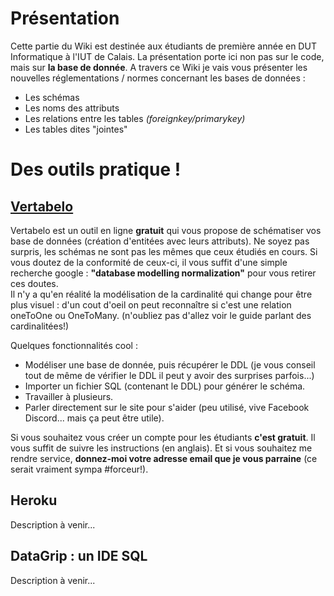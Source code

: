 # Présentation

Cette partie du Wiki est destinée aux étudiants de première année en DUT Informatique à l'IUT de Calais.
La présentation porte ici non pas sur le code, mais sur **la base de donnée**.
A travers ce Wiki je vais vous présenter les nouvelles réglementations / normes concernant les bases de données :
- Les schémas
- Les noms des attributs
- Les relations entre les tables _(foreignkey/primarykey)_
- Les tables dites "jointes"

# Des outils pratique !
## [Vertabelo](https://www.vertabelo.com/)
Vertabelo est un outil en ligne **gratuit** qui vous propose de schématiser vos base de données (création d'entitées avec leurs attributs).
Ne soyez pas surpris, les schémas ne sont pas les mêmes que ceux étudiés en cours. Si vous doutez de la conformité de ceux-ci, il vous suffit d'une simple recherche google : **"database modelling normalization"** pour vous retirer ces doutes.
<br />
Il n'y a qu'en réalité la modélisation de la cardinalité qui change pour être plus visuel : d'un cout d'oeil on peut reconnaître si c'est une relation oneToOne ou OneToMany. (n'oubliez pas d'allez voir le guide parlant des cardinalitées!)

Quelques fonctionnalités cool :
- Modéliser une base de donnée, puis récupérer le DDL (je vous conseil tout de même de vérifier le DDL il peut y avoir des surprises parfois...)
- Importer un fichier SQL (contenant le DDL) pour générer le schéma.
- Travailler à plusieurs.
- Parler directement sur le site pour s'aider (peu utilisé, vive Facebook Discord... mais ça peut être utile).

Si vous souhaitez vous créer un compte pour les étudiants **c'est gratuit**. Il vous suffit de suivre les instructions (en anglais).
Et si vous souhaitez me rendre service, **donnez-moi votre adresse email que je vous parraine** (ce serait vraiment sympa #forceur!).

## Heroku
Description à venir...

## DataGrip : un IDE SQL
Description à venir...
